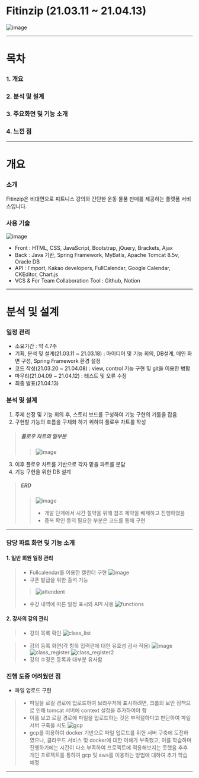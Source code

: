 # Fitinzip (21.03.11 ~ 21.04.13)
![image](https://user-images.githubusercontent.com/78800147/116191320-11616e00-a767-11eb-9493-21234dd410b9.png)
***
# 목차
  ### 1. 개요
  ### 2. 분석 및 설계
  ### 3. 주요화면 및 기능 소개
  ### 4. 느낀 점
***
# 개요
### 소개
Fitinzip은 비대면으로 피트니스 강의와 간단한 운동 물품 판매를 제공하는 플랫폼 서비스입니다.
### 사용 기술
![image](https://user-images.githubusercontent.com/78800147/116201839-e8e07080-a774-11eb-815d-e7111c1671ac.png)
- Front : HTML, CSS, JavaScript, Bootstrap, jQuery, Brackets, Ajax
- Back : Java 기반, Spring Framework, MyBatis, Apache Tomcat 8.5v, Oracle DB
- API : I'mport, Kakao developers, FullCalendar, Google Calendar, CKEditor, Chart.js
- VCS & For Team Collaboration Tool : Github, Notion
***
# 분석 및 설계
### 일정 관리
- 소요기간 : 약 4.7주
- 기획, 분석 및 설계(21.03.11 ~ 21.03.18) : 아이디어 및 기능 회의, DB설계, 메인 화면 구성, Spring Framework 환경 설정
- 코드 작성(21.03.20 ~ 21.04.08) : view, control 기능 구현 및 git을 이용한 병합
- 마무리(21.04.09 ~ 21.04.12) : 테스트 및 오류 수정
- 최종 발표(21.04.13)
### 분석 및 설계
1. 주제 선정 및 기능 회의 후, 스토리 보드를 구성하여 기능 구현의 기틀을 잡음
2. 구현할 기능의 흐름을 구체화 하기 위하여 플로우 차트를 작성
> ##### 플로우 차트의 일부분
> > ![image](https://user-images.githubusercontent.com/78800147/116205255-81c4bb00-a778-11eb-86ef-75d9e070ec27.png)
3. 이후 플로우 차트를 기반으로 각자 맡을 파트를 분담
4. 기능 구현을 위한 DB 설계
> ##### ERD
> > ![image](https://user-images.githubusercontent.com/78800147/116205341-9bfe9900-a778-11eb-9bd0-201ead91a49e.png)
> > - 개발 단계에서 시간 절약을 위해 참조 제약을 배제하고 진행하였음
> > - 중복 확인 등의 필요한 부분은 코드를 통해 구현
***
### 담당 파트 화면 및 기능 소개
#### 1. 일반 회원 일정 관리
> - Fullcalendar를 이용한 캘린더 구현
> ![image](https://user-images.githubusercontent.com/78800147/116505305-7945bf00-a8f5-11eb-9ddb-1a283c3acf5e.png)
> - 쿠폰 발급을 위한 출석 기능
> 
> > ![attendent](https://user-images.githubusercontent.com/78800147/116510140-6801b000-a8ff-11eb-865d-c23277890d68.png)
> - 수강 내역에 따른 일정 표시와 API 사용
> ![functions](https://user-images.githubusercontent.com/78800147/116516291-68eb0f80-a908-11eb-90ae-d68c5c046c08.png)



#### 2. 강사의 강의 관리
> - 강의 목록 확인
> ![class_list](https://user-images.githubusercontent.com/78800147/116518864-bfa61880-a90b-11eb-9c72-437c4bf1c98f.png)


> - 강의 등록 화면(각 항목 입력란에 대한 유효성 검사 적용)
> ![image](https://user-images.githubusercontent.com/78800147/116517930-9afd7100-a90a-11eb-8929-757b101271a0.png)
> ![class_register](https://user-images.githubusercontent.com/78800147/116518189-e9ab0b00-a90a-11eb-92d9-f66196329275.png)
> ![class_register2](https://user-images.githubusercontent.com/78800147/116518690-8c638980-a90b-11eb-9cc6-3f23dfcc500b.png)
> - 강의 수정은 등록과 대부분 유사함

### 진행 도중 어려웠던 점
- 파일 업로드 구현
> - 파일을 로컬 경로에 업로드하여 브라우저에 표시하려면, 크롬의 보안 정책으로 인해 tomcat 서버에 context 설정을 추가하여야 함
> - 이를 보고 로컬 경로에 파일을 업로드하는 것은 부적절하다고 판단하여 파일서버 구축을 시도
> ![gcp](https://user-images.githubusercontent.com/78800147/116519833-e7e24700-a90c-11eb-8cab-81c292dffca2.png)
> - gcp를 이용하여 docker 기반으로 파일 업로드를 위한 서버 구축에 도전하였으나, 클라우드 서비스 및 docker에 대한 이해가 부족했고, 이를 학습하며 진행하기에는 시간이 다소 부족하여 프로젝트에 적용해보지는 못했음
> 추후 개인 프로젝트를 통하여 gcp 및 aws를 이용하는 방법에 대하여 추가 학습 예정
***
